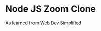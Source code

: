 # Node JS Zoom Clone

As learned from [Web Dev Simplified](https://www.youtube.com/watch?v=DvlyzDZDEq4)


